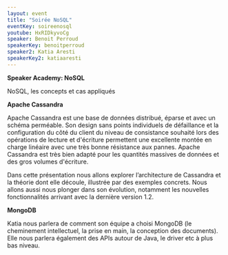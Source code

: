 ```yaml
---
layout: event
title: "Soirée NoSQL"
eventKey: soireenosql
youtube: HxRIDkyvoCg
speaker: Benoit Perroud
speakerKey: benoitperroud
speaker2: Katia Aresti
speakerKey2: katiaaresti
---
```


**Speaker Academy: NoSQL**

NoSQL, les concepts et cas appliqués


**Apache Cassandra** 

Apache Cassandra est une base de données distribué, éparse et avec un schéma perméable. Son design sans points individuels de défaillance et la configuration du côté du client du niveau de consistance souhaité lors des opérations de lecture et d'écriture permettent une excellente montée en charge linéaire avec une très bonne résistance aux pannes. Apache Cassandra est très bien adapté pour les quantités massives de données et des gros volumes d'écriture.

Dans cette présentation nous allons explorer l’architecture de Cassandra et la théorie dont elle découle, illustrée par des exemples concrets. Nous allons aussi nous plonger dans son évolution, notamment les nouvelles fonctionnalités arrivant avec la dernière version 1.2.


**MongoDB** 

Katia nous parlera de comment son équipe a choisi MongoDB (le cheminement intellectuel, la prise en main, la conception des documents). Elle nous parlera également des APIs autour de Java, le driver etc à plus bas niveau.
